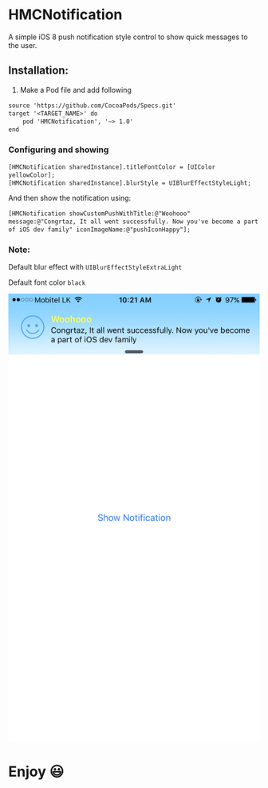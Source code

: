 # HMCNotification

A simple iOS 8 push notification style control to show quick messages to the user.


## Installation:

1) Make a Pod file and add following

```
source 'https://github.com/CocoaPods/Specs.git'
target '<TARGET_NAME>' do
	pod 'HMCNotification', '~> 1.0'
end
```

### Configuring and showing
```
[HMCNotification sharedInstance].titleFontColor = [UIColor yellowColor];
[HMCNotification sharedInstance].blurStyle = UIBlurEffectStyleLight;
```

And then show the notification using:
```
[HMCNotification showCustomPushWithTitle:@"Woohooo" message:@"Congrtaz, It all went successfully. Now you've become a part of iOS dev family" iconImageName:@"pushIconHappy"];
```

### Note: 
Default blur effect with `UIBlurEffectStyleExtraLight`

Default font color `black`


![Notification View iPhone Screenshot](https://raw.githubusercontent.com/MacKaSL/HMCNotification/master/snapshot.PNG)

Enjoy :smiley:
===
